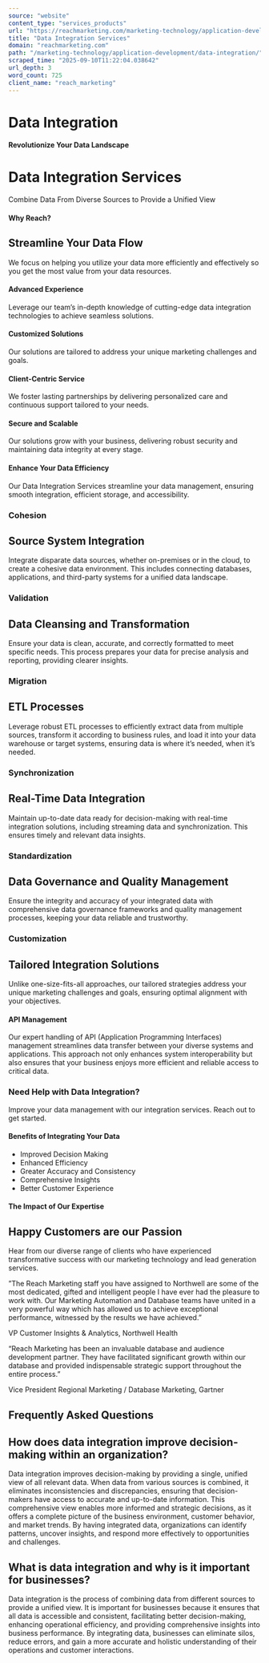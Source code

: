 ```yaml
---
source: "website"
content_type: "services_products"
url: "https://reachmarketing.com/marketing-technology/application-development/data-integration/"
title: "Data Integration Services"
domain: "reachmarketing.com"
path: "/marketing-technology/application-development/data-integration/"
scraped_time: "2025-09-10T11:22:04.038642"
url_depth: 3
word_count: 725
client_name: "reach_marketing"
---
```


# Data Integration

#### Revolutionize Your Data Landscape

# Data Integration Services

Combine Data From Diverse Sources to Provide a Unified View

#### Why Reach?

## Streamline Your Data Flow

We focus on helping you utilize your data more efficiently and effectively so you get the most value from your data resources.

#### **Advanced Experience**

Leverage our team’s in-depth knowledge of cutting-edge data integration technologies to achieve seamless solutions.

#### **Customized Solutions**

Our solutions are tailored to address your unique marketing challenges and goals.

#### **Client-Centric Service**

We foster lasting partnerships by delivering personalized care and continuous support tailored to your needs.

#### **Secure and Scalable**

Our solutions grow with your business, delivering robust security and maintaining data integrity at every stage.

#### Enhance Your Data Efficiency

Our Data Integration Services streamline your data management, ensuring smooth integration, efficient storage, and accessibility.

### Cohesion

## Source System Integration

Integrate disparate data sources, whether on-premises or in the cloud, to create a cohesive data environment. This includes connecting databases, applications, and third-party systems for a unified data landscape.

### Validation

## Data Cleansing and Transformation

Ensure your data is clean, accurate, and correctly formatted to meet specific needs. This process prepares your data for precise analysis and reporting, providing clearer insights.

### Migration

## ETL Processes

Leverage robust ETL processes to efficiently extract data from multiple sources, transform it according to business rules, and load it into your data warehouse or target systems, ensuring data is where it’s needed, when it’s needed.

### Synchronization

## Real-Time Data Integration

Maintain up-to-date data ready for decision-making with real-time integration solutions, including streaming data and synchronization. This ensures timely and relevant data insights.

### Standardization

## Data Governance and Quality Management

Ensure the integrity and accuracy of your integrated data with comprehensive data governance frameworks and quality management processes, keeping your data reliable and trustworthy.

### Customization

## Tailored Integration Solutions

Unlike one-size-fits-all approaches, our tailored strategies address your unique marketing challenges and goals, ensuring optimal alignment with your objectives.

#### ****API Management****

Our expert handling of API (Application Programming Interfaces) management streamlines data transfer between your diverse systems and applications. This approach not only enhances system interoperability but also ensures that your business enjoys more efficient and reliable access to critical data.

### Need Help with Data Integration?

Improve your data management with our integration services. Reach out to get started.

#### **Benefits of Integrating Your Data**

*   Improved Decision Making
*   Enhanced Efficiency
*   Greater Accuracy and Consistency
*   Comprehensive Insights
*   Better Customer Experience

#### The Impact of Our Expertise

## Happy Customers are our Passion

Hear from our diverse range of clients who have experienced transformative success with our marketing technology and lead generation services.

”The Reach Marketing staff you have assigned to Northwell are some of the most dedicated, gifted and intelligent people I have ever had the pleasure to work with. Our Marketing Automation and Database teams have united in a very powerful way which has allowed us to achieve exceptional performance, witnessed by the results we have achieved.”

VP Customer Insights & Analytics, Northwell Health

“Reach Marketing has been an invaluable database and audience development partner. They have facilitated significant growth within our database and provided indispensable strategic support throughout the entire process.”

Vice President Regional Marketing / Database Marketing, Gartner

## Frequently Asked Questions

## How does data integration improve decision-making within an organization?

Data integration improves decision-making by providing a single, unified view of all relevant data. When data from various sources is combined, it eliminates inconsistencies and discrepancies, ensuring that decision-makers have access to accurate and up-to-date information. This comprehensive view enables more informed and strategic decisions, as it offers a complete picture of the business environment, customer behavior, and market trends. By having integrated data, organizations can identify patterns, uncover insights, and respond more effectively to opportunities and challenges.

## What is data integration and why is it important for businesses?

Data integration is the process of combining data from different sources to provide a unified view. It is important for businesses because it ensures that all data is accessible and consistent, facilitating better decision-making, enhancing operational efficiency, and providing comprehensive insights into business performance. By integrating data, businesses can eliminate silos, reduce errors, and gain a more accurate and holistic understanding of their operations and customer interactions.